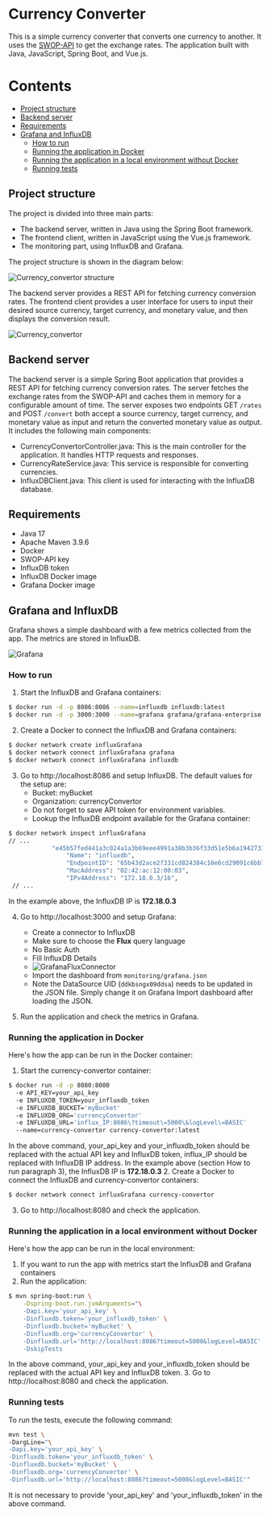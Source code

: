 # Currency Converter
This is a simple currency converter that converts one currency to another. It uses the [SWOP-API](https://swop.cx/) to get the exchange rates. The application built with Java, JavaScript, Spring Boot, and Vue.js.
# Contents
- [Project structure](#project-structure)
- [Backend server](#backend-server)
- [Requirements](#requirements)
- [Grafana and InfluxDB](#grafana-and-influxdb)
  - [How to run](#how-to-run)
  - [Running the application in Docker](#running-the-application-in-docker)
  - [Running the application in a local environment without Docker](#running-the-application-in-a-local-environment-without-docker)
  - [Running tests](#running-tests)
## Project structure
The project is divided into three main parts:
   - The backend server, written in Java using the Spring Boot framework.
   - The frontend client, written in JavaScript using the Vue.js framework.
   - The monitoring part, using InfluxDB and Grafana.
 
The project structure is shown in the diagram below:

![Currency_convertor structure](pics/Currency_Convertor.drawio.png)

The backend server provides a REST API for fetching currency conversion rates. The frontend client provides a user interface for users to input their desired source currency, target currency, and monetary value, and then displays the conversion result.

![Currency_convertor](pics/Currency_converor.png)

## Backend server
The backend server is a simple Spring Boot application that provides a REST API for fetching currency conversion rates. The server fetches the exchange rates from the SWOP-API and caches them in memory for a configurable amount of time. The server exposes two endpoints GET `/rates` and POST `/convert` both accept a source currency, target currency, and monetary value as input and return the converted monetary value as output.
It includes the following main components:  
   - CurrencyConvertorController.java: This is the main controller for the application. It handles HTTP requests and responses.
   - CurrencyRateService.java: This service is responsible for converting currencies.
   - InfluxDBClient.java: This client is used for interacting with the InfluxDB database.

## Requirements
- Java 17
- Apache Maven 3.9.6
- Docker
- SWOP-API key
- InfluxDB token
- InfluxDB Docker image
- Grafana Docker image

## Grafana and InfluxDB

Grafana shows a simple dashboard with a few metrics collected from the app. The metrics are stored in InfluxDB.

![Grafana](pics/Grafana.png)

### How to run

1. Start the InfluxDB and Grafana containers:
```bash
$ docker run -d -p 8086:8086 --name=influxdb influxdb:latest
$ docker run -d -p 3000:3000 --name=grafana grafana/grafana-enterprise
```
2. Create a Docker to connect the InfluxDB and Grafana containers:
```bash
$ docker network create influxGrafana
$ docker network connect influxGrafana grafana
$ docker network connect influxGrafana influxdb
```
3. Go to http://localhost:8086 and setup InfluxDB. The default values for the setup are:
    - Bucket: myBucket
    - Organization: currencyConvertor
    - Do not forget to save API token for environment variables.
    - Lookup the InfluxDB endpoint available for the Grafana container:
```bash
$ docker network inspect influxGrafana
// ...
            "e45b57fed441a3c024a1a3b69eee4991a38b3b36f33d51e5b6a19427318b3953": {
                "Name": "influxdb",
                "EndpointID": "65b43d2ace2f331cd824384c16e6cd29091c6bb7a664e90ffc8c55591101e921",
                "MacAddress": "02:42:ac:12:00:03",
                "IPv4Address": "172.18.0.3/16",
 // ...
```
In the example above, the InfluxDB IP is **172.18.0.3** 

4. Go to http://localhost:3000 and setup Grafana:
    - Create a connector to InfluxDB
    - Make sure to choose the **Flux** query language
    - No Basic Auth
    - Fill InfluxDB Details
    - ![GrafanaFluxConnector](pics/GrafanaFluxConnector.png)
    - Import the dashboard from `monitoring/grafana.json`
    - Note the DataSource UID (`ddkbsngx09ddsa`) needs to be updated in the JSON file. Simply change it on Grafana Import dashboard after loading the JSON.
    
5. Run the application and check the metrics in Grafana.

### Running the application in Docker
Here's how the app can be run in the Docker container:
1. Start the currency-convertor container:
```bash
$ docker run -d -p 8080:8080 
  -e API_KEY=your_api_key 
  -e INFLUXDB_TOKEN=your_influxdb_token  
  -e INFLUXDB_BUCKET='myBucket' 
  -e INFLUXDB_ORG='currencyConvertor' 
  -e INFLUXDB_URL='influx_IP:8086\?timeout\=5000\&logLevel\=BASIC' 
  --name=currency-convertor currency-convertor:latest
```
In the above command, your_api_key and your_influxdb_token should be replaced with the actual API key and InfluxDB token, influx_IP should be replaced with InfluxDB IP address. In the example above (section How to run paragraph 3), the InfluxDB IP is **172.18.0.3**
2. Create a Docker to connect the InfluxDB and currency-convertor containers:
```bash
$ docker network connect influxGrafana currency-convertor
```
3. Go to http://localhost:8080 and check the application.

### Running the application in a local environment without Docker
Here's how the app can be run in the local environment:
1. If you want to run the app with metrics start the InfluxDB and Grafana containers
2. Run the application:
```bash
$ mvn spring-boot:run \
    -Dspring-boot.run.jvmArguments="\
    -Dapi.key='your_api_key' \
    -Dinfluxdb.token='your_influxdb_token' \
    -Dinfluxdb.bucket='myBucket' \
    -Dinfluxdb.org='currencyConvertor' \
    -Dinfluxdb.url='http://localhost:8086?timeout=5000&logLevel=BASIC' \
    -DskipTests
```
In the above command, your_api_key and your_influxdb_token should be replaced with the actual API key and InfluxDB token.
3. Go to http://localhost:8080 and check the application.

### Running tests
To run the tests, execute the following command:
```bash
mvn test \
-DargLine="\
-Dapi.key='your_api_key' \
-Dinfluxdb.token='your_influxdb_token' \
-Dinfluxdb.bucket='myBucket' \
-Dinfluxdb.org='currencyConvertor' \
-Dinfluxdb.url='http://localhost:8086?timeout=5000&logLevel=BASIC'"
```
It is not necessary to provide 'your_api_key' and 'your_influxdb_token' in the above command.
